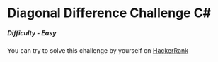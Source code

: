 # Diagonal Difference Challenge C#

##### Difficulty - *Easy*

You can try to solve this challenge by yourself on [HackerRank](https://www.hackerrank.com/challenges/diagonal-difference)
